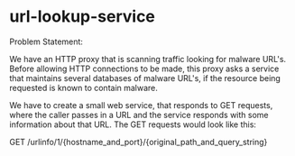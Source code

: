 # url-lookup-service
Problem Statement:

We have an HTTP proxy that is scanning traffic looking for malware URL's. Before allowing HTTP connections to be made, this proxy asks a service that maintains several databases of malware URL's, if the resource being requested is known to contain malware.

We have to create a small web service, that responds to GET requests, where the caller passes in a URL and the service responds with some information about that URL.
The GET requests would look like this:

GET /urlinfo/1/{hostname_and_port}/{original_path_and_query_string}
